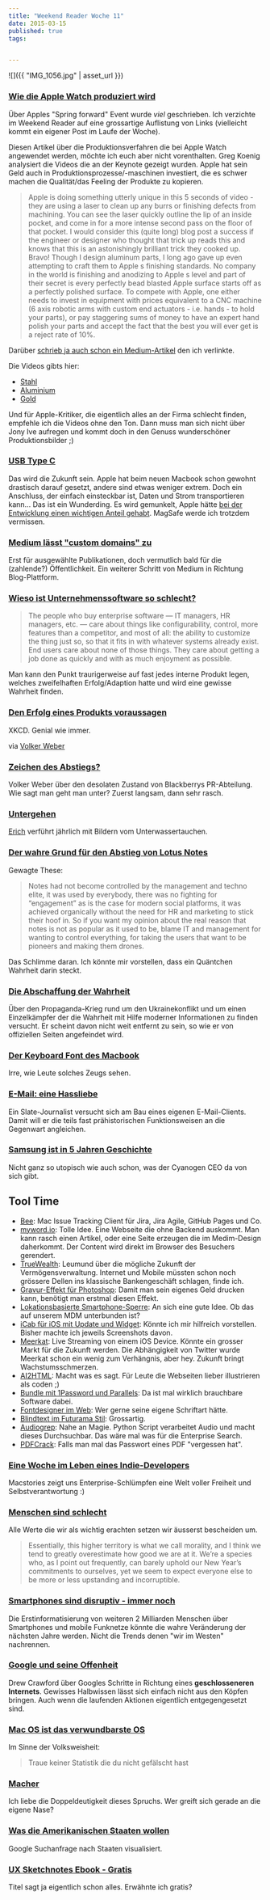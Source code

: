 ```yaml
---
title: "Weekend Reader Woche 11"
date: 2015-03-15
published: true
tags: 


---
```


![]({{ "IMG_1056.jpg" | asset_url }})

### [Wie die Apple Watch produziert wird](http://atomicdelights.com/blog/a-glimpse-at-how-the-apple-watch-is-made)

Über Apples "Spring forward" Event wurde *viel* geschrieben. Ich verzichte im Weekend Reader auf eine grossartige Auflistung von Links (vielleicht kommt ein eigener Post im Laufe der Woche). 

Diesen Artikel über die Produktionsverfahren die bei Apple Watch angewendet werden, möchte ich euch aber nicht vorenthalten. Greg Koenig analysiert die Videos die an der Keynote gezeigt wurden. Apple hat sein Geld auch in Produktionsprozesse/-maschinen investiert, die es schwer machen die Qualität/das Feeling der Produkte zu kopieren. 

>Apple is doing something utterly unique in this 5 seconds of video - they are using a laser to clean up any burrs or finishing defects from machining. You can see the laser quickly outline the lip of an inside pocket, and come in for a more intense second pass on the floor of that pocket. I would consider this (quite long) blog post a success if the engineer or designer who thought that trick up reads this and knows that this is an astonishingly brilliant trick they cooked up. Bravo!
Though I design aluminum parts, I long ago gave up even attempting to craft them to Apple s finishing standards. No company in the world is finishing and anodizing to Apple s level and part of their secret is every perfectly bead blasted Apple surface starts off as a perfectly polished surface. To compete with Apple, one either needs to invest in equipment with prices equivalent to a CNC machine (6 axis robotic arms with custom end actuators - i.e. hands - to hold your parts), or pay staggering sums of money to have an expert hand polish your parts and accept the fact that the best you will ever get is a reject rate of 10%.

Darüber [schrieb ja auch schon ein Medium-Artikel](http://t.co/8AUiiEysA2) den ich verlinkte. 

Die Videos gibts hier:
- [Stahl](http://images.apple.com/media/us/watch/2015/a718f271_b19c_47d8_928d_d108fc5d702a/tour/stainless-steel/watch-stainless-steel-cc-us-20150309_r848-9dwc.mov)
- [Aluminium](http://images.apple.com/media/us/watch/2015/a718f271_b19c_47d8_928d_d108fc5d702a/tour/stainless-steel/watch-stainless-steel-cc-us-20150309_r848-9dwc.mov)
- [Gold](http://images.apple.com/media/us/watch/2015/a718f271_b19c_47d8_928d_d108fc5d702a/tour/gold/watch-gold-cc-us-20150309_r848-9dwc.mov)

Und für Apple-Kritiker, die eigentlich alles an der Firma schlecht finden, empfehle ich die Videos ohne den Ton. Dann muss man sich nicht über Jony Ive aufregen und kommt doch in den Genuss wunderschöner Produktionsbilder ;)

### [USB Type C](http://readwrite.com/2015/03/13/usb-type-c-explained)

Das wird die Zukunft sein. Apple hat beim neuen Macbook schon gewohnt drastisch darauf gesetzt, andere sind etwas weniger extrem. Doch ein Anschluss, der einfach einsteckbar ist, Daten und Strom transportieren kann... Das ist ein Wunderding. Es wird gemunkelt, Apple hätte [bei der Entwicklung einen wichtigen Anteil gehabt](http://daringfireball.net/linked/2015/03/14/apple-usbc). MagSafe werde ich trotzdem vermissen. 

### [Medium lässt "custom domains" zu](http://venturebeat.com/2015/03/12/medium-now-lets-you-launch-your-own-publication-with-a-custom-domain/)

Erst für ausgewählte Publikationen, doch vermutlich bald für die (zahlende?) Öffentlichkeit. Ein weiterer Schritt von Medium in Richtung Blog-Plattform.

### [Wieso ist Unternehmenssoftware so schlecht?](http://www.elezea.com/2015/03/why-enterprise-software-bad/)

>The people who buy enterprise software — IT managers, HR managers, etc. — care about things like configurability, control, more features than a competitor, and most of all: the ability to customize the thing just so, so that it fits in with whatever systems already exist. End users care about none of those things. They care about getting a job done as quickly and with as much enjoyment as possible.

Man kann den Punkt traurigerweise auf fast jedes interne Produkt legen, welches zweifelhaften Erfolg/Adaption hatte und wird eine gewisse Wahrheit finden.

### [Den Erfolg eines Produkts voraussagen](http://xkcd.com/1497/)

XKCD. Genial wie immer.

via [Volker Weber](http://vowe.net)

### [Zeichen des Abstiegs?](http://vowe.net/archives/014893.html)

Volker Weber über den desolaten Zustand von Blackberrys PR-Abteilung. Wie sagt man geht man unter? Zuerst langsam, dann sehr rasch.

### [Untergehen](https://vimeo.com/121611606)

[Erich](https://www.twitter.com/viergrad) verführt jährlich mit Bildern vom Unterwassertauchen. 

### [Der wahre Grund für den Abstieg von Lotus Notes](http://www.stickfight.co.uk/blog/A-Happy-Notes-House)

Gewagte These:

>Notes had not become controlled by the management and techno elite, it was used by everybody, there was no fighting for “engagement” as is the case for modern social platforms, it was achieved organically without the need for HR and marketing to stick their hoof in.
>So if you want my opinion about the real reason that notes is not as popular as it used to be, blame IT and management for wanting to control everything, for taking the users that want to be pioneers and making them drones.

Das Schlimme daran. Ich könnte mir vorstellen, dass ein Quäntchen Wahrheit darin steckt. 

### [Die Abschaffung der Wahrheit](https://krautreporter.de/473--der-plan-von-der-abschaffung-der-wahrheit)

Über den Propaganda-Krieg rund um den Ukrainekonflikt und um einen Einzelkämpfer der die Wahrheit mit Hilfe moderner Informationen zu finden versucht. Er scheint davon nicht weit entfernt zu sein, so wie er von offiziellen Seiten angefeindet wird.

### [Der Keyboard Font des Macbook](http://thenextweb.com/apple/2015/03/09/the-new-macbook-shows-san-francisco-is-more-than-just-the-apple-watch-font/)

Irre, wie Leute solches Zeugs sehen. 

### [E-Mail: eine Hassliebe](http://www.slate.com/articles/technology/technology/2015/02/email_overload_building_my_own_email_app_to_reach_inbox_zero.html)

Ein Slate-Journalist versucht sich am Bau eines eigenen E-Mail-Clients. Damit will er die teils fast prähistorischen Funktionsweisen an die Gegenwart angleichen. 

### [Samsung ist in 5 Jahren Geschichte](http://www.androidpit.de/samsung-ist-in-5-jahren-geschichte-sagt-cyanogen-ceo)

Nicht ganz so utopisch wie auch schon, was der Cyanogen CEO da von sich gibt.

## Tool Time

- [Bee](macappstores://itunes.apple.com/us/app/bee-issue-tracking-made-native/id726099620?mt=12): Mac Issue Tracking Client für Jira, Jira Agile, GitHub Pages und Co. 
- [myword.io](http://scripting.com/2015/03/08/theNextVersionOfMywordio.html): Tolle Idee. Eine Webseite die ohne Backend auskommt. Man kann rasch einen Artikel, oder eine Seite erzeugen die im Medim-Design daherkommt. Der Content wird direkt im Browser des Besuchers gerendert. 
- [TrueWealth](http://leumund.ch/true-wealth-vermoegensverwaltung-fuer-dich-und-mich-0020939): Leumund über die mögliche Zukunft der Vermögensverwaltung. Internet und Mobile müssten schon noch grössere Dellen ins klassische Bankengeschäft schlagen, finde ich. 
- [Gravur-Effekt für Photoshop](http://blog.spoongraphics.co.uk/freebies/free-engraved-illustration-effect-action-for-photoshop): Damit man sein eigenes Geld drucken kann, benötigt man erstmal diesen Effekt. 
- [Lokationsbasierte Smartphone-Sperre](http://stadt-bremerhaven.de/smart-unlock-smartphone-bluetooth/): An sich eine gute Idee. Ob das auf unserem MDM unterbunden ist?
- [iCab für iOS mit Update und Widget](http://www.macdrifter.com/2015/03/icab-for-ios-updated-with-a-today-widget.html): Könnte ich mir hilfreich vorstellen. Bisher machte ich jeweils Screenshots davon. 
- [Meerkat](http://t3n.de/news/meerkat-app-twitter-fuer-immer-599027/): Live Streaming von einem iOS Device. Könnte ein grosser Markt für die Zukunft werden. Die Abhängigkeit von Twitter wurde Meerkat schon ein wenig zum Verhängnis, aber hey. Zukunft bringt Wachstumsschmerzen. 
- [AI2HTML](http://ai2html.org/): Macht was es sagt. Für Leute die Webseiten lieber illustrieren als coden ;)
- [Bundle mit 1Password und Parallels](http://stadt-bremerhaven.de/parallels-1password-und-mehr-im-bundle/): Da ist mal wirklich brauchbare Software dabei. 
- [Fontdesigner im Web](http://www.metaflop.com/modulator): Wer gerne seine eigene Schriftart hätte.
- [Blindtext im Futurama Stil](http://chrisvalleskey.com/fillerama/): Grossartig.
- [Audiogrep](http://lav.io/2015/02/audiogrep-automatic-audio-supercuts/): Nahe an Magie. Python Script verarbeitet Audio und macht dieses Durchsuchbar. Das wäre mal was für die Enterprise Search. 
- [PDFCrack](http://onethingwell.org/post/112873058099/pdfcrack): Falls man mal das Passwort eines PDF "vergessen hat". 

### [Eine Woche im Leben eines Indie-Developers](http://www.macstories.net/stories/a-week-in-the-life-of-indie-developers/)

Macstories zeigt uns Enterprise-Schlümpfen eine Welt voller Freiheit und Selbstverantwortung :)

### [Menschen sind schlecht](http://www.raptitude.com/2015/03/this-just-in-humans-are-bad-at-everything-thats-important/)

Alle Werte die wir als wichtig erachten setzen wir äusserst bescheiden um. 

>Essentially, this higher territory is what we call morality, and I think we tend to greatly overestimate how good we are at it. We’re a species who, as I point out frequently, can barely uphold our New Year’s commitments to ourselves, yet we seem to expect everyone else to be more or less upstanding and incorruptible. 

### [Smartphones sind disruptiv - immer noch](https://techpinions.com/how-smartphones-can-be-disruptive-to-the-next-2-billion-people-who-come-online/39048)

Die Erstinformatisierung von weiteren 2 Milliarden Menschen über Smartphones und mobile Funknetze könnte die wahre Veränderung der nächsten Jahre werden. Nicht die Trends denen "wir im Westen" nachrennen. 

### [Google und seine Offenheit](http://sealedabstract.com/rants/google-our-patron-saint-of-the-closed-web/)

Drew Crawford über Googles Schritte in Richtung eines **geschlosseneren Internets**. Gewisses Halbwissen lässt sich einfach nicht aus den Köpfen bringen. Auch wenn die laufenden Aktionen eigentlich entgegengesetzt sind. 

### [Mac OS ist das verwundbarste OS](http://www.imore.com/os-x-and-ios-security-vulnerabilities-and-shoddy-reporting)

Im Sinne der Volksweisheit:

>Traue keiner Statistik die du nicht gefälscht hast

### [Macher](http://www.kungfugrippe.com/post/112913317809/kleinmania-inspirarion-quote)

Ich liebe die Doppeldeutigkeit dieses Spruchs. Wer greift sich gerade an die eigene Nase?

### [Was die Amerikanischen Staaten wollen](http://kottke.org/15/03/desire-map-of-the-50-states)

Google Suchanfrage nach Staaten visualisiert.

### [UX Sketchnotes Ebook - Gratis](http://sketchnotearmy.com/blog/2015/3/8/ux-sketchnotes-a-free-ebook-containing-50-sketches-of-inspir.html)

Titel sagt ja eigentlich schon alles. Erwähnte ich gratis?